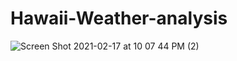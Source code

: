 # Hawaii-Weather-analysis

![Screen Shot 2021-02-17 at 10 07 44 PM (2)](https://user-images.githubusercontent.com/71298635/108299591-b4e14180-716c-11eb-93ff-78645791254e.png)
